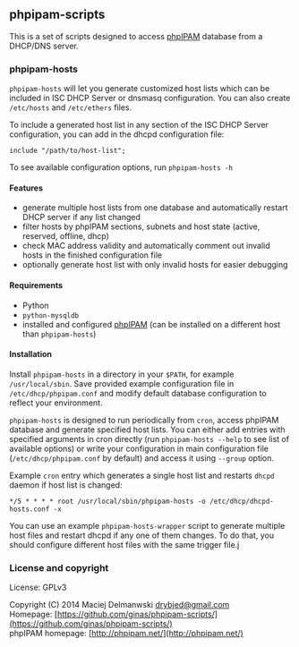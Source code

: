 ## phpipam-scripts

This is a set of scripts designed to access [phpIPAM](http://phpipam.net/)
database from a DHCP/DNS server.

### phpipam-hosts

`phpipam-hosts` will let you generate customized host lists which can be included
in ISC DHCP Server or dnsmasq configuration. You can also create `/etc/hosts`
and `/etc/ethers` files.

To include a generated host list in any section of the ISC DHCP Server
configuration, you can add in the dhcpd configuration file:

    include "/path/to/host-list";

To see available configuration options, run `phpipam-hosts -h`

#### Features

- generate multiple host lists from one database and automatically restart
  DHCP server if any list changed
- filter hosts by phpIPAM sections, subnets and host state (active, reserved,
  offline, dhcp)
- check MAC address validity and automatically comment out invalid hosts in
  the finished configuration file
- optionally generate host list with only invalid hosts for easier debugging

#### Requirements

- Python
- `python-mysqldb`
- installed and configured [phpIPAM](http://phpipam.net/) (can be installed on
  a different host than `phpipam-hosts`)

#### Installation

Install `phpipam-hosts` in a directory in your `$PATH`, for example
`/usr/local/sbin`. Save provided example configuration file in
`/etc/dhcp/phpipam.conf` and modify default database configuration to
reflect your environment.

`phpipam-hosts` is designed to run periodically from `cron`, access phpIPAM
database and generate specified host lists. You can either add entries with
specified arguments in cron directly (run `phpipam-hosts --help` to see list
of available options) or write your configuration in main configuration file
(`/etc/dhcp/phpipam.conf` by default) and access it using `--group`
option.

Example `cron` entry which generates a single host list and restarts `dhcpd`
daemon if host list is changed:

    */5 * * * * root /usr/local/sbin/phpipam-hosts -o /etc/dhcp/dhcpd-hosts.conf -x

You can use an example `phpipam-hosts-wrapper` script to generate multiple host
files and restart dhcpd if any one of them changes. To do that, you should
configure different host files with the same trigger file.j

### License and copyright

License: GPLv3

Copyright (C) 2014 Maciej Delmanwski <drybjed@gmail.com>  
Homepage: [https://github.com/ginas/phpipam-scripts/](https://github.com/ginas/phpipam-scripts/)  
phpIPAM homepage: [http://phpipam.net/](http://phpipam.net/)

